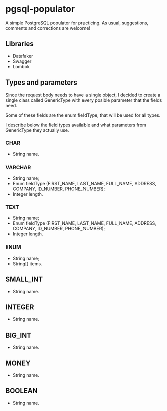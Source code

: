 # pgsql-populator
A simple PostgreSQL populator for practicing. As usual, suggestions, comments and corrections are welcome!

## Libraries

* Datafaker
* Swagger
* Lombok

## Types and parameters

Since the request body needs to have a single object, I decided to create a single class called GenericType with every posible parameter that the fields need.

Some of these fields are the enum fieldType, that will be used for all types. 

I describe below the field types available and what parameters from GenericType they actually use.

### CHAR

* String name.

### VARCHAR

* String name;
* Enum fieldType (FIRST_NAME, LAST_NAME, FULL_NAME, ADDRESS, COMPANY, ID_NUMBER, PHONE_NUMBER);
* Integer length.

### TEXT

* String name;
* Enum fieldType (FIRST_NAME, LAST_NAME, FULL_NAME, ADDRESS, COMPANY, ID_NUMBER, PHONE_NUMBER);
* Integer length.

### ENUM

* String name;
* String[] items.

## SMALL_INT

* String name.

## INTEGER

* String name.

## BIG_INT

* String name.

## MONEY

* String name.

## BOOLEAN

* String name.